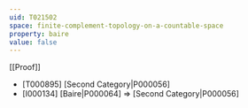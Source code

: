 ```yaml
---
uid: T021502
space: finite-complement-topology-on-a-countable-space
property: baire
value: false
---
```

[[Proof]]

* [T000895] [Second Category|P000056]
* [I000134] [Baire|P000064] => [Second Category|P000056]

